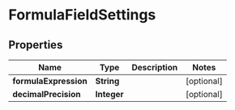 

# FormulaFieldSettings


## Properties

| Name | Type | Description | Notes |
|------------ | ------------- | ------------- | -------------|
|**formulaExpression** | **String** |  |  [optional] |
|**decimalPrecision** | **Integer** |  |  [optional] |



